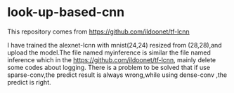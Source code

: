# look-up-based-cnn
This repository comes from https://github.com/ildoonet/tf-lcnn

I have trained the alexnet-lcnn with mnist(24,24) resized from (28,28),and upload the model.The file named myinference is similar the file named inference which in the https://github.com/ildoonet/tf-lcnn, mainly delete some codes about logging. 
There is a problem to be solved that if use sparse-conv,the predict result is always wrong,while using dense-conv ,the predict is right.
